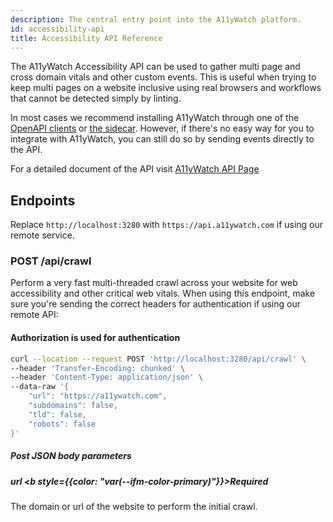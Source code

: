 ```yaml
---
description: The central entry point into the A11yWatch platform.
id: accessibility-api
title: Accessibility API Reference
---
```


The A11yWatch Accessibility API can be used to gather multi page and cross domain vitals and other custom events. This is useful when trying to keep multi pages on a website inclusive using real browsers and workflows that cannot be detected simply by linting.

In most cases we recommend installing A11yWatch through one of the [OpenAPI clients](https://gitlab.com/j-mendez/a11ywatch-clients) or [the sidecar](https://github.com/a11ywatch/sidecar). However, if there's no easy way for you to integrate with A11yWatch, you can still do so by sending events directly to the API.

For a detailed document of the API visit [A11yWatch API Page](https://a11ywatch.com/api-info)

## Endpoints

Replace `http://localhost:3280` with `https://api.a11ywatch.com` if using our remote service.

### POST /api/crawl

Perform a very fast multi-threaded crawl across your website for web accessibility and other critical web vitals. When using this endpoint, make sure you're sending the correct headers for authentication if using our remote API:

#### Authorization is used for authentication

```sh
curl --location --request POST 'http://localhost:3280/api/crawl' \
--header 'Transfer-Encoding: chunked' \
--header 'Content-Type: application/json' \
--data-raw '{
    "url": "https://a11ywatch.com",
    "subdomains": false,
    "tld": false,
    "robots": false
}'
```

##### Post JSON body parameters

##### url <b style={{color: "var(--ifm-color-primary)"}}>Required</b>

The domain or url of the website to perform the initial crawl.
